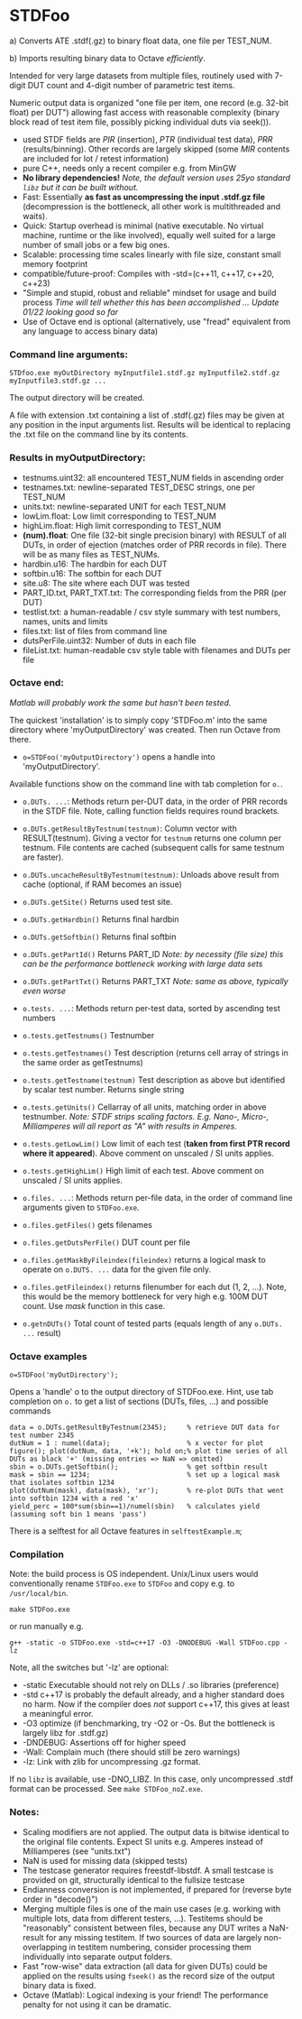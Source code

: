 # STDFoo
a) Converts ATE .stdf(.gz) to binary float data, one file per TEST_NUM.

b) Imports resulting binary data to Octave _efficiently_.

Intended for very large datasets from multiple files, routinely used with 7-digit DUT count and 4-digit number of parametric test items.

Numeric output data is organized "one file per item, one record (e.g. 32-bit float) per DUT") allowing fast access with reasonable complexity (binary block read of test item file, possibly picking individual duts via seek()).

* used STDF fields are *PIR* (insertion), *PTR* (individual test data), *PRR* (results/binning). Other records are largely skipped (some *MIR* contents are included for lot / retest information)
* pure C++, needs only a recent compiler e.g. from MinGW
* **No library dependencies!** _Note, the default version uses 25yo standard `libz` but it can be built without._
* Fast: Essentially **as fast as uncompressing the input .stdf.gz file** (decompression is the bottleneck, all other work is multithreaded and waits).
* Quick: Startup overhead is minimal (native executable. No virtual machine, runtime or the like involved), equally well suited for a large number of small jobs or a few big ones. 
* Scalable: processing time scales linearly with file size, constant small memory footprint
* compatible/future-proof: Compiles with -std=(c++11, c++17, c++20, c++23)
* "Simple and stupid, robust and reliable" mindset for usage and build process 
_Time will tell whether this has been accomplished ... Update 01/22 looking good so far_ 
* Use of Octave end is optional (alternatively, use "fread" equivalent from any language to access binary data)

### Command line arguments: 
```
STDfoo.exe myOutDirectory myInputfile1.stdf.gz myInputfile2.stdf.gz myInputfile3.stdf.gz ... 
```	
The output directory will be created.

A file with extension .txt containing a list of .stdf(.gz) files may be given at any position in the input arguments list. Results will be identical to replacing the .txt file on the command line by its contents.

### Results in myOutputDirectory:
* testnums.uint32: all encountered TEST_NUM fields in ascending order
* testnames.txt: newline-separated TEST_DESC strings, one per TEST_NUM
* units.txt: newline-separated UNIT for each TEST_NUM
* lowLim.float: Low limit corresponding to TEST_NUM 
* highLim.float: High limit corresponding to TEST_NUM
* **(num).float**: One file (32-bit single precision binary) with RESULT of all DUTs, in order of ejection (matches order of PRR records in file). There will be as many files as TEST_NUMs.
* hardbin.u16: The hardbin for each DUT
* softbin.u16: The softbin for each DUT
* site.u8: The site where each DUT was tested
* PART_ID.txt, PART_TXT.txt: The corresponding fields from the PRR (per DUT)
* testlist.txt: a human-readable / csv style summary with test numbers, names, units and limits
* files.txt: list of files from command line
* dutsPerFile.uint32: Number of duts in each file
* fileList.txt: human-readable csv style table with filenames and DUTs per file

### Octave end:
_Matlab will probably work the same but hasn't been tested._

The quickest 'installation' is to simply copy 'STDFoo.m' into the same directory where 'myOutputDirectory' was created. Then run Octave from there.
* `o=STDFoo('myOutputDirectory')` opens a handle into 'myOutputDirectory'. 

Available functions show on the command line with tab completion for `o.`.

* `o.DUTs. ...`: Methods return per-DUT data, in the order of PRR records in the STDF file. Note, calling function fields requires round brackets.
* `o.DUTs.getResultByTestnum(testnum)`: Column vector with RESULT(testnum). Giving a vector for `testnum` returns one column per testnum. File contents are cached (subsequent calls for same testnum are faster).
* `o.DUTs.uncacheResultByTestnum(testnum)`: Unloads above result from cache (optional, if RAM becomes an issue)
* `o.DUTs.getSite()` Returns used test site.
* `o.DUTs.getHardbin()` Returns final hardbin
* `o.DUTs.getSoftbin()` Returns final softbin
* `o.DUTs.getPartId()` Returns PART_ID _Note: by necessity (file size) this can be the performance bottleneck working with large data sets_
* `o.DUTs.getPartTxt()` Returns PART_TXT _Note: same as above, typically even worse_

* `o.tests. ...`: Methods return per-test data, sorted by ascending test numbers
* `o.tests.getTestnums()` Testnumber
* `o.tests.getTestnames()` Test description (returns cell array of strings in the same order as getTestnums)
* `o.tests.getTestname(testnum)` Test description as above but identified by scalar test number. Returns single string
* `o.tests.getUnits()` Cellarray of all units, matching order in above testnumber. _Note: STDF strips scaling factors. E.g. Nano-, Micro-, Milliamperes will all report as "A" with results in Amperes._
* `o.tests.getLowLim()` Low limit of each test (**taken from first PTR record where it appeared**). Above comment on unscaled / SI units applies.
* `o.tests.getHighLim()` High limit of each test.  Above comment on unscaled / SI units applies.

* `o.files. ...`: Methods return per-file data, in the order of command line arguments given to `STDFoo.exe`.
* `o.files.getFiles()` gets filenames
* `o.files.getDutsPerFile()` DUT count per file
* `o.files.getMaskByFileindex(fileindex)` returns a logical mask to operate on `o.DUTS. ...` data for the given file only.
* `o.files.getFileindex()` returns filenumber for each dut (1, 2, ...). Note, this would be the memory bottleneck for very high e.g. 100M DUT count. Use _mask_ function in this case.
* `o.getnDUTs()` Total count of tested parts (equals length of any `o.DUTs. ...` result)

### Octave examples
```
o=STDFoo('myOutDirectory');
```
Opens a 'handle' o to the output directory of STDFoo.exe. Hint, use tab completion on `o.` to get a list of sections (DUTs, files, ...) and possible commands
```
data = o.DUTs.getResultByTestnum(2345);     % retrieve DUT data for test number 2345
dutNum = 1 : numel(data);                   % x vector for plot
figure(); plot(dutNum, data, '+k'); hold on;% plot time series of all DUTs as black '+' (missing entries => NaN => omitted)
sbin = o.DUTs.getSoftbin();                 % get softbin result
mask = sbin == 1234;                        % set up a logical mask that isolates softbin 1234
plot(dutNum(mask), data(mask), 'xr');       % re-plot DUTs that went into softbin 1234 with a red 'x'
yield_perc = 100*sum(sbin==1)/numel(sbin)   % calculates yield (assuming soft bin 1 means 'pass')
```

There is a selftest for all Octave features in `selftestExample.m`;

### Compilation
Note: the build process is OS independent. Unix/Linux users would conventionally rename `STDFoo.exe` to `STDFoo` and copy e.g. to `/usr/local/bin`.
```
make STDFoo.exe
```
or run manually e.g.
```
g++ -static -o STDFoo.exe -std=c++17 -O3 -DNODEBUG -Wall STDFoo.cpp -lz
```
Note, all the switches but '-lz' are optional:
* -static Executable should not rely on DLLs / .so libraries (preference)
* -std c++17 is probably the default already, and a higher standard does no harm. Now if the compiler does _not_ support c++17, this gives at least a meaningful error.
* -O3 optimize (if benchmarking, try -O2 or -Os. But the bottleneck is largely libz for .stdf.gz)
* -DNDEBUG: Assertions off for higher speed
* -Wall: Complain much (there should still be zero warnings)
* -lz: Link with zlib for uncompressing .gz format.

If no `libz` is available, use -DNO_LIBZ. In this case, only uncompressed .stdf format can be processed. See `make STDFoo_noZ.exe`.

### Notes: 
- Scaling modifiers are not applied. The output data is bitwise identical to the original file contents. Expect SI units e.g. Amperes instead of Milliamperes (see "units.txt")
- NaN is used for missing data (skipped tests)
- The testcase generator requires freestdf-libstdf. A small testcase is provided on git, structurally identical to the fullsize testcase
- Endianness conversion is not implemented, if prepared for (reverse byte order in "decode()")
- Merging multiple files is one of the main use cases (e.g. working with multiple lots, data from different testers, ...). 
Testitems should be "reasonably" consistent between files, because any DUT writes a NaN-result for any missing testitem. 
If two sources of data are largely non-overlapping in testitem numbering, consider processing them individually into separate output folders.
- Fast "row-wise" data extraction (all data for given DUTs) could be applied on the results using `fseek()` as the record size of the output binary data is fixed.
- Octave (Matlab): Logical indexing is your friend! The performance penalty for not using it can be dramatic.